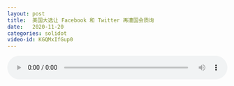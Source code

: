 ```yaml
---
layout: post
title:  美国大选让 Facebook 和 Twitter 再遭国会质询
date:   2020-11-20
categories: solidot
video-id: KGQMxIfGup0
---
```


<audio id="youtube" style="width: 100%;" video-id="KGQMxIfGup0" controls></audio>

<script async type="text/javascript" src="/audio.js"></script>

